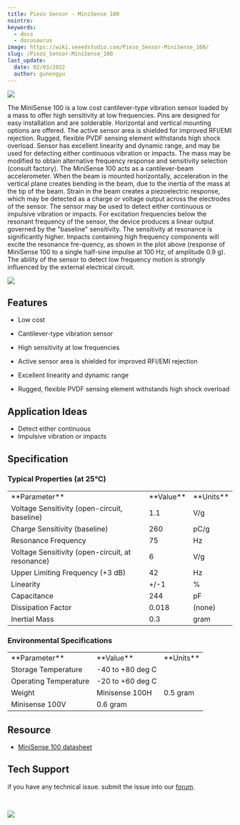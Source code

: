 ```yaml
---
title: Piezo Sensor - MiniSense 100
nointro:
keywords:
  - docs
  - docusaurus
image: https://wiki.seeedstudio.com/Piezo_Sensor-MiniSense_100/
slug: /Piezo_Sensor-MiniSense_100
last_update:
  date: 02/03/2022
  author: gunengyu
---
```

![](http://bz.seeedstudio.com/depot/images/product/vbs1.jpg)

The MiniSense 100 is a low cost cantilever-type vibration sensor loaded by a mass to offer high sensitivity at low frequencies. Pins are designed for easy installation and are solderable. Horizontal and vertical mounting options are offered. The active sensor area is shielded for improved RFI/EMI rejection. Rugged, flexible PVDF sensing element withstands high shock overload. Sensor has excellent linearity and dynamic range, and may be used for detecting either continuous vibration or impacts. The mass may be modified to obtain alternative frequency response and sensitivity selection (consult factory). The MiniSense 100 acts as a cantilever-beam accelerometer. When the beam is mounted horizontally, acceleration in the vertical plane creates bending in the beam, due to the inertia of the mass at the tip of the beam. Strain in the beam creates a piezoelectric response, which may be detected as a charge or voltage output across the electrodes of the sensor. The sensor may be used to detect either continuous or impulsive vibration or impacts. For excitation frequencies below the resonant frequency of the sensor, the device produces a linear output governed by the "baseline" sensitivity. The sensitivity at resonance is significantly higher. Impacts containing high frequency components will excite the resonance fre-quency, as shown in the plot above (response of MiniSense 100 to a single half-sine impulse at 100 Hz, of amplitude 0.9 g). The ability of the sensor to detect low frequency motion is strongly influenced by the external electrical circuit.

[![](https://files.seeedstudio.com/wiki/Seeed-WiKi/docs/images/300px-Get_One_Now_Banner-ragular.png)](https://www.seeedstudio.com/Piezo-Sensor-MiniSense-100-p-426.html)


##   Features

*   Low cost

*   Cantilever-type vibration sensor

*   High sensitivity at low frequencies

*   Active sensor area is shielded for improved RFI/EMI rejection

*   Excellent linearity and dynamic range

*   Rugged, flexible PVDF sensing element withstands high shock overload

##   Application Ideas

*   Detect either continuous
*   Impulsive vibration or impacts


##   Specification

###   Typical Properties (at 25°C)

<table>
  <tbody><tr>
      <td width={500}> **Parameter**
      </td>
      <td width={250}> **Value**
      </td>
      <td width={250}> **Units**
      </td></tr>
    <tr style={{fontSize: '90%'}}>
      <td> Voltage Sensitivity (open-circuit, baseline)
      </td>
      <td>  1.1
      </td>
      <td>  V/g
      </td></tr>
    <tr style={{fontSize: '90%'}}>
      <td> Charge Sensitivity (baseline)
      </td>
      <td>  260
      </td>
      <td>  pC/g
      </td></tr>
    <tr style={{fontSize: '90%'}}>
      <td> Resonance Frequency
      </td>
      <td>  75
      </td>
      <td>  Hz
      </td></tr>
    <tr style={{fontSize: '90%'}}>
      <td> Voltage Sensitivity (open-circuit, at resonance)
      </td>
      <td>  6
      </td>
      <td>  V/g
      </td></tr>
    <tr style={{fontSize: '90%'}}>
      <td> Upper Limiting Frequency (+3 dB)
      </td>
      <td>  42
      </td>
      <td>  Hz
      </td></tr>
    <tr style={{fontSize: '90%'}}>
      <td> Linearity
      </td>
      <td>  +/-1
      </td>
      <td>  %
      </td></tr>
    <tr style={{fontSize: '90%'}}>
      <td> Capacitance
      </td>
      <td>  244
      </td>
      <td>  pF
      </td></tr>
    <tr style={{fontSize: '90%'}}>
      <td> Dissipation Factor
      </td>
      <td> 0.018
      </td>
      <td> (none)
      </td></tr>
    <tr style={{fontSize: '90%'}}>
      <td> Inertial Mass
      </td>
      <td>  0.3
      </td>
      <td>  gram
      </td></tr></tbody></table>


###   Environmental Specifications

<table>
  <tbody><tr>
      <td width={500}> **Parameter**
      </td>
      <td width={250}> **Value**
      </td>
      <td width={250}> **Units**
      </td></tr>
    <tr style={{fontSize: '90%'}}>
      <td> Storage Temperature
      </td>
      <td colSpan={2} rowSpan={1}>  -40 to +80 deg C
      </td></tr>
    <tr style={{fontSize: '90%'}}>
      <td>  Operating Temperature
      </td>
      <td colSpan={2} rowSpan={1}>  -20 to +60 deg C
      </td></tr>
    <tr style={{fontSize: '90%'}}>
      <td colSpan={1} rowSpan={2}> Weight
      </td>
      <td>  Minisense 100H
      </td>
      <td> 0.5 gram
      </td></tr>
    <tr style={{fontSize: '90%'}}>
      <td>  Minisense 100V
      </td>
      <td> 0.6 gram
      </td></tr></tbody></table>



##   Resource

*   [MiniSense 100 datasheet](https://files.seeedstudio.com/wiki/Piezo-Sensor---MiniSense-100/res/MiniSense_100.pdf)

## Tech Support
 if you have any technical issue.  submit the issue into our [forum](http://forum.seeedstudio.com/). 
<div>
  <br /><p style={{textAlign: 'center'}}><a href="https://www.seeedstudio.com/act-4.html?utm_source=wiki&utm_medium=wikibanner&utm_campaign=newproducts" target="_blank"><img src="https://files.seeedstudio.com/wiki/Wiki_Banner/new_product.jpg" /></a></p>
</div>